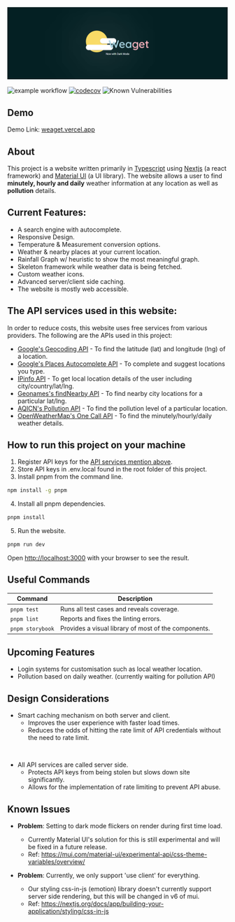 
[1]: https://www.typescriptlang.org/
[2]: https://nextjs.org/
[3]: https://mui.com/
[4]: https://developers.google.com/maps/documentation/geocoding/overview
[5]: https://developers.google.com/maps/documentation/javascript/places-autocomplete
[6]: https://ipinfo.io/
[7]: http://www.geonames.org/export/web-services.html
[8]: https://aqicn.org/api/
[9]: https://openweathermap.org/api/one-call-api

<img src="public/banner.png" href="http://weaget.vercel.app" alt="banner"/>

![example workflow](https://github.com/dn54321/weaget/actions/workflows/production.yml/badge.svg)
[![codecov](https://codecov.io/github/dn54321/Weaget/graph/badge.svg?token=HPNINBGDJE)](https://codecov.io/github/dn54321/Weaget)
![Known Vulnerabilities](https://snyk.io/test/github/dn54321/weaget/badge.svg)
## Demo

Demo Link: [weaget.vercel.app](http://weaget.vercel.app)

## About
This project is a website written primarily in [Typescript][1] using [Nextjs][2] (a react framework) and [Material UI][3] (a UI library). The website allows a user to find <b>minutely, hourly and daily</b> weather information at any location as well as <b>pollution</b> details.

## Current Features:
- A search engine with autocomplete.
- Responsive Design.
- Temperature & Measurement conversion options.
- Weather & nearby places at your current location.
- Rainfall Graph w/ heuristic to show the most meaningful graph.
- Skeleton framework while weather data is being fetched.
- Custom weather icons.
- Advanced server/client side caching.
- The website is mostly web accessible.

## The API services used in this website:
In order to reduce costs, this website uses free services from various providers. The following are the APIs used in this project:

- [Google's Geocoding API][4] - To find the latitude (lat) and longitude (lng) of a location.
- [Google's Places Autocomplete API][5] - To complete and suggest locations you type.
- [IPinfo API][6] - To get local location details of the user including city/country/lat/lng.
- [Geonames's findNearby API][7] - To find nearby city locations for a particular lat/lng.
- [AQICN's Pollution API][8] - To find the pollution level of a particular location.
- [OpenWeatherMap's One Call API][9] - To find the minutely/hourly/daily weather details.

## How to run this project on your machine
1. Register API keys for the [API services mention above](#the-api-services-used-in-this-website).
2. Store API keys in .env.local found in the root folder of this project.
3. Install pnpm from the command line.
```bash
npm install -g pnpm
```
4. Install all pnpm dependencies.
```bash
pnpm install
```

5. Run the website.
```bash
pnpm run dev
```

Open [http://localhost:3000](http://localhost:3000) with your browser to see the result.

## Useful Commands
| Command | Description |
| --- | --- |
| `pnpm test` | Runs all test cases and reveals coverage. |
| `pnpm lint` | Reports and fixes the linting errors.|
| `pnpm storybook` | Provides a visual library of most of the components. |

## Upcoming Features

- Login systems for customisation such as local weather location.
- Pollution based on daily weather. (currently waiting for pollution API)

## Design Considerations
- Smart caching mechanism on both server and client. 
    - Improves the user experience with faster load times.
    - Reduces the odds of hitting the rate limit of API credentials without the need to rate limit.
 
<br> 

- All API services are called server side.
    - Protects API keys from being stolen but slows down site significantly.
    - Allows for the implementation of rate limiting to prevent API abuse.

## Known Issues
- **Problem**: Setting to dark mode flickers on render during first time load.
    - Currently Material UI's solution for this is still experimental and will be fixed in a future release.
    - Ref: https://mui.com/material-ui/experimental-api/css-theme-variables/overview/

- **Problem**: Currently, we only support 'use client' for everything.
    - Our styling css-in-js (emotion) library doesn't currently support server side rendering, but this will be changed in v6 of mui.
    - Ref: https://nextjs.org/docs/app/building-your-application/styling/css-in-js
